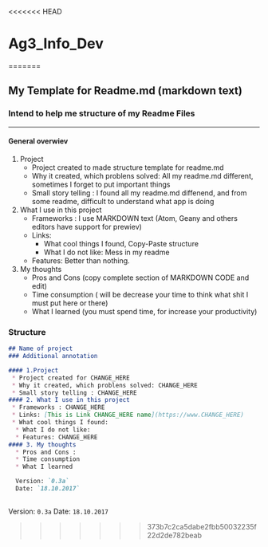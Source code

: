 <<<<<<< HEAD
# Ag3_Info_Dev
=======
## My Template for Readme.md (markdown text)

### Intend to help me structure of my Readme Files
---
#### General overwiev
1. Project
	* Project created to made structure template for readme.md
	* Why it created, which problens solved: All my readme.md different, sometimes I forget to put important things
	* Small story telling : I found all my readme.md diffenend, and from some readme, difficult to understand what app is doing
2. What I use in this project
	* Frameworks : I use MARKDOWN text (Atom, Geany and others editors have support for prewiev)
	* Links:
		* What cool things I found, Copy-Paste structure
		* What I do not like: Mess in my readme
	* Features: Better than nothing.
3. My thoughts
	* Pros and Cons (copy complete section of MARKDOWN CODE and edit)
	* Time consumption ( will be decrease your time to think what shit I must put here or there)
	* What I learned (you must spend time, for increase your productivity)
	
### Structure

```markdown
## Name of project
### Additional annotation

#### 1.Project
 * Project created for CHANGE_HERE
 * Why it created, which problens solved: CHANGE_HERE
 * Small story telling : CHANGE_HERE
#### 2. What I use in this project
 * Frameworks : CHANGE_HERE
 * Links: [This is Link CHANGE_HERE name](https://www.CHANGE_HERE)
 * What cool things I found:
  * What I do not like:
  * Features: CHANGE_HERE
#### 3. My thoughts
  * Pros and Cons :
  * Time consumption 
  * What I learned

  Version: `0.3a`
  Date: `18.10.2017`
	
```
Version: `0.3a`
Date: `18.10.2017`
>>>>>>> 373b7c2ca5dabe2fbb50032235f22d2de782beab
